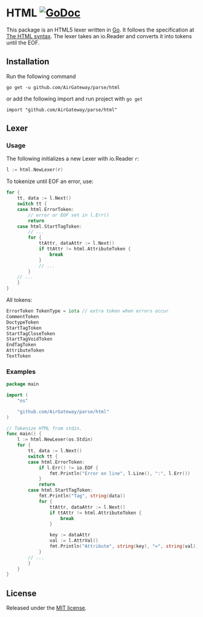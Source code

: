 # HTML [![GoDoc](http://godoc.org/github.com/AirGateway/parse/html?status.svg)](http://godoc.org/github.com/AirGateway/parse/html)

This package is an HTML5 lexer written in [Go][1]. It follows the specification at [The HTML syntax](http://www.w3.org/TR/html5/syntax.html). The lexer takes an io.Reader and converts it into tokens until the EOF.

## Installation
Run the following command

	go get -u github.com/AirGateway/parse/html

or add the following import and run project with `go get`

	import "github.com/AirGateway/parse/html"

## Lexer
### Usage
The following initializes a new Lexer with io.Reader `r`:
``` go
l := html.NewLexer(r)
```

To tokenize until EOF an error, use:
``` go
for {
	tt, data := l.Next()
	switch tt {
	case html.ErrorToken:
		// error or EOF set in l.Err()
		return
	case html.StartTagToken:
		// ...
		for {
			ttAttr, dataAttr := l.Next()
			if ttAttr != html.AttributeToken {
				break
			}
			// ...
		}
	// ...
	}
}
```

All tokens:
``` go
ErrorToken TokenType = iota // extra token when errors occur
CommentToken
DoctypeToken
StartTagToken
StartTagCloseToken
StartTagVoidToken
EndTagToken
AttributeToken
TextToken
```

### Examples
``` go
package main

import (
	"os"

	"github.com/AirGateway/parse/html"
)

// Tokenize HTML from stdin.
func main() {
	l := html.NewLexer(os.Stdin)
	for {
		tt, data := l.Next()
		switch tt {
		case html.ErrorToken:
			if l.Err() != io.EOF {
				fmt.Println("Error on line", l.Line(), ":", l.Err())
			}
			return
		case html.StartTagToken:
			fmt.Println("Tag", string(data))
			for {
				ttAttr, dataAttr := l.Next()
				if ttAttr != html.AttributeToken {
					break
				}

				key := dataAttr
				val := l.AttrVal()
				fmt.Println("Attribute", string(key), "=", string(val))
			}
		// ...
		}
	}
}
```

## License
Released under the [MIT license](https://github.com/AirGateway/parse/blob/master/LICENSE.md).

[1]: http://golang.org/ "Go Language"
